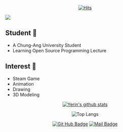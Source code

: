 
<!--
**yerin-20245922/yerin-20245922** is a ✨ _special_ ✨ repository because its `README.md` (this file) appears on your GitHub profile.

Here are some ideas to get you started:

- 🔭 I’m currently working on ...
- 🌱 I’m currently learning ...
- 👯 I’m looking to collaborate on ...
- 🤔 I’m looking for help with ...
- 💬 Ask me about ...
- 📫 How to reach me: ...
- 😄 Pronouns: ...
- ⚡ Fun fact: ...
-->

<div align=center>

[![Hits](https://hits.seeyoufarm.com/api/count/incr/badge.svg?url=https%3A%2F%2Fgithub.com%2Fyerin-20245922&count_bg=%2343D3B2&title_bg=%23555555&icon=&icon_color=%23E7E7E7&title=hits&edge_flat=false)](https://hits.seeyoufarm.com)

</div>

<img src="https://capsule-render.vercel.app/api?type=wave&color=auto&height=300&section=header&text=Welcome%20To%20Yerin%20Git%20Hub&fontSize=90" />

## Student 🎒
- A Chung-Ang University Student
- Learning Open Source Programming Lecture

## Interest 🥰
- Steam Game
- Animation
- Drawing
- 3D Modeling


<div align=center>

[![Yerin's github stats](https://github-readme-stats.vercel.app/api?username=yerin-20245922)](https://github.com/anuraghazra/github-readme-stats)

![Top Langs](https://github-readme-stats.vercel.app/api/top-langs/?username=yerin-20245922&layout=compact)

[![Git Hub Badge](http://img.shields.io/badge/-Git%20Hub-black?style=flat-square&logo=github&link=https://yerin-20245922.github.io)](https://github.com/yerin-20245922) 
[![Mail Badge](https://img.shields.io/badge/School%20Mail-004C97?style=flat-square&logo=mailboxdotorg&logoColor=white&link=mailto:kyrsallykim0429.cau.ac.kr)](mailto:kyrsallykim0429.cau.ac.kr)
</div>


